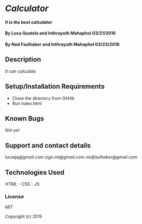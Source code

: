 # _Calculator_

#### _It is the best calculator_

#### By Luca Quatela and Inthrayuth Mahaphol 03/21/2016
#### By Ned Faulhaber and Inthrayuth Mahaphol 03/23/2016

## Description

_It can calculate_

## Setup/Installation Requirements

* Clone the directory from GitHib
* Run index.html

## Known Bugs

_Not yet_

## Support and contact details

_lucaqq@gmail.com_
_zign.int@gmail.com_
_nedfaulhaber@gmail.com_

## Technologies Used

_HTML - CSS - JS_

### License

*MIT*

Copyright (c) 2015
